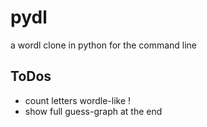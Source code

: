 # pydl
a wordl clone in python for the command line

## ToDos
* count letters wordle-like !
* show full guess-graph at the end


